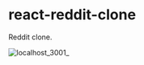 # react-reddit-clone
Reddit clone.

![localhost_3001_](https://user-images.githubusercontent.com/36193643/113634967-05a2f000-9670-11eb-8d27-0a702e42ba67.png)
